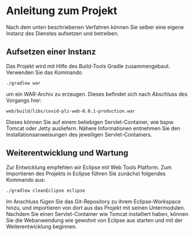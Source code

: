 # Anleitung zum Projekt

Nach dem unten beschriebenen Verfahren können Sie selber eine
eigene Instanz des Dienstes aufsetzen und betreiben.

## Aufsetzen einer Instanz

Das Projekt wird mit Hilfe des Build-Tools Gradle zusammengebaut. Verwenden Sie
das Kommando

    ./gradlew war

um ein WAR-Archiv zu erzeugen. Dieses befindet sich nach Abschluss des Vorgangs
hier:

    web/build/libs/covid-plz-web-0.0.1-production.war

Dieses können Sie auf einem beliebigen Servlet-Container, wie bspw. Tomcat oder
Jetty ausliefern. Nähere Informationen entnehmen Sie den
Installationsanweisungen des jeweiligen Servlet-Containers.

## Weiterentwicklung und Wartung

Zur Entwicklung empfehlen wir Eclipse mit Web Tools Platform. Zum Importieren
des Projekts in Eclipse führen Sie zunächst folgendes Kommando aus:

    ./gradlew cleanEclipse eclipse

Im Anschluss fügen Sie das Git-Repository zu ihrem Eclipse-Workspace hinzu,
und importieren von dort aus das Projekt mit seinen Untermodulen. Nachdem
Sie einen Servlet-Container wie Tomcat installiert haben, können Sie die
Webanwendung wie gewohnt von Eclipse aus starten und mit der Weiterentwicklung
beginnen.
